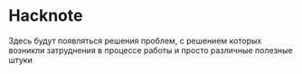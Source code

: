 # Hacknote
Здесь будут появляться решения проблем, с решением которых возникли затруднения в процессе работы и просто различные полезные штуки

